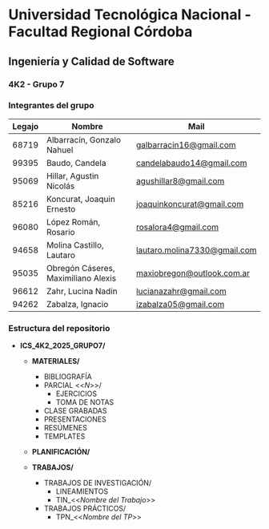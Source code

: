 # Universidad Tecnológica Nacional - Facultad Regional Córdoba  
## Ingeniería y Calidad de Software  

### 4K2 - Grupo 7


### Integrantes del grupo

| **Legajo** | **Nombre**                                      | **Mail**                       |
|------------|-------------------------------------------------|--------------------------------|
| 68719      | Albarracín, Gonzalo Nahuel                      | galbarracin16@gmail.com        |
| 99395      | Baudo, Candela                                  | candelabaudo14@gmail.com       |
| 95069      | Hillar, Agustin Nicolás                         | agushillar8@gmail.com          |
| 85216      | Koncurat, Joaquin Ernesto                       | joaquinkoncurat@gmail.com      |
| 96080      | López Román, Rosario                            | rosalora4@gmail.com            |
| 94658      | Molina Castillo, Lautaro                        | lautaro.molina7330@gmail.com   |
| 95035      | Obregón Cáseres, Maximiliano Alexis             | maxiobregon@outlook.com.ar     |
| 96612      | Zahr, Lucina Nadin                              | lucianazahr@gmail.com          |
| 94262      | Zabalza, Ignacio                                | izabalza05@gmail.com           |

### Estructura del repositorio

- **ICS_4K2_2025_GRUPO7/**
  - **MATERIALES/**
    - BIBLIOGRAFÍA
    - PARCIAL <<_N_>>/
      - EJERCICIOS
      - TOMA DE NOTAS
    - CLASE GRABADAS
    - PRESENTACIONES
    - RESÚMENES
    - TEMPLATES
  - **PLANIFICACIÓN/**
  
  - **TRABAJOS/**
    - TRABAJOS DE INVESTIGACIÓN/
      - LINEAMIENTOS
      - TIN_<<_Nombre del Trabajo_>>
    - TRABAJOS PRÁCTICOS/
      - TPN_<<_Nombre del TP_>>
